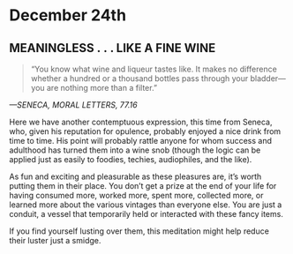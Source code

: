 # December 24th
## MEANINGLESS . . . LIKE A FINE WINE

> “You know what wine and liqueur tastes like. It makes no difference whether a hundred or a thousand bottles pass through your bladder—you are nothing more than a filter.”

*—SENECA, MORAL LETTERS, 77.16*

Here we have another contemptuous expression, this time from Seneca, who, given his reputation for opulence, probably enjoyed a nice drink from time to time. His point will probably rattle anyone for whom success and adulthood has turned them into a wine snob (though the logic can be applied just as easily to foodies, techies, audiophiles, and the like).

As fun and exciting and pleasurable as these pleasures are, it’s worth putting them in their place. You don’t get a prize at the end of your life for having consumed more, worked more, spent more, collected more, or learned more about the various vintages than everyone else. You are just a conduit, a vessel that temporarily held or interacted with these fancy items.

If you find yourself lusting over them, this meditation might help reduce their luster just a smidge.

